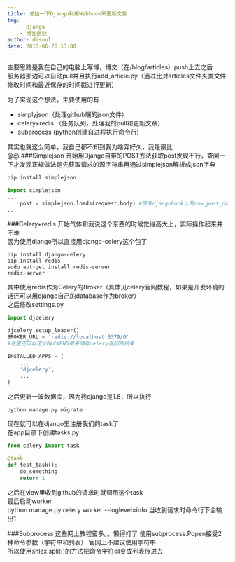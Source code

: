 ```yaml
---
title: 总结一下Django利用Webhook来更新文章
tag:
    - Django
    - 博客搭建
author: disoul
date: 2015-06-28 13:00
---
```

主要思路是我在自己的电脑上写博，博文（在/blog/articles）push上去之后  
服务器那边可以自动pull并且执行add_article.py（通过比对articles文件夹类文件修改时间和最近保存的时间戳进行更新）

为了实现这个想法，主要使用的有

* simplyjson（处理github端的json文件）
* celery+redis （任务队列，处理我的pull和更新文章）
* subprocess (python创建自进程执行命令行)

其实也就这么简单，我自己都不知到我为啥弄好久，我是鶸比  
@@
###Simplejson
开始用Django自带的POST方法获取post发现不行，查阅一下才发现正规做法是先获取请求的源字符串再通过simplejson解析成json字典

```python
pip install simplejson

import simplejson
...
    post = simplejson.loads(request.body) #原来djangobook上的raw_post_data方法好像已经被新版本的body方法取代
...
```

###Celery+redis
开始气体和我说这个东西的时候觉得高大上，实际操作起来并不难  
因为使用django所以直接用django-celery这个包了  

```shell
pip install django-celery
pip install redis
sudo apt-get install redis-server
redis-server
```

其中使用redis作为Celery的Broker（具体见celery官网教程，如果是开发环境的话还可以用django自己的database作为broker）  
之后修改settings.py

```python
import djcelery

djcelery.setup_loader()
BROKER_URL = 'redis://localhost:6379/0'
#这里还可以定义BACKEND用来储存celery返回的结果

INSTALLED_APPS = (
    ...
	'djcelery',
    ...
)
```

之后更新一波数据库，因为我django是1.8，所以执行

```shell
python manage.py migrate
```

现在就可以在django里注册我们的task了  
在app目录下创建tasks.py

```python
from celery import task

@task
def test_task():
    do_something
	return 1

```

之后在view里收到github的请求时就调用这个task  
最后启动worker  
python manage.py celery worker --loglevel=info
当收到请求时命令行下会输出1

###Subprocess
这些网上教程蛮多。。懒得打了
使用subprocess.Popen接受2种命令参数（字符串和列表）
官网上不建议使用字符串  
所以使用shlex.split()的方法把命令字符串变成列表传进去
